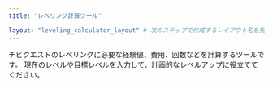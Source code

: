 ```yaml
---
title: "レベリング計算ツール"

layout: "leveling_calculator_layout" # 次のステップで作成するレイアウト名を指定
---
```


チビクエストのレベリングに必要な経験値、費用、回数などを計算するツールです。
現在のレベルや目標レベルを入力して、計画的なレベルアップに役立ててください。